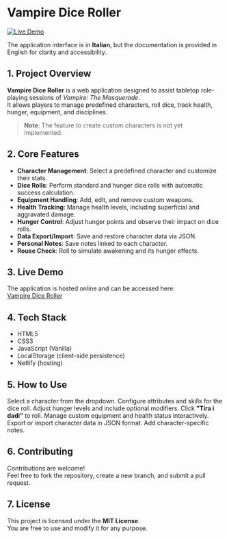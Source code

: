 # Vampire Dice Roller

[![Live Demo](https://img.shields.io/badge/live-demo-green)](https://vampire-dice-roller-best-coterie.netlify.app/)


The application interface is in **Italian**, but the documentation is provided in English for clarity and accessibility.

## 1. Project Overview

**Vampire Dice Roller** is a web application designed to assist tabletop role-playing sessions of *Vampire: The Masquerade*.  
It allows players to manage predefined characters, roll dice, track health, hunger, equipment, and disciplines.

> **Note**: The feature to create custom characters is not yet implemented.

## 2. Core Features

- **Character Management**: Select a predefined character and customize their stats.
- **Dice Rolls**: Perform standard and hunger dice rolls with automatic success calculation.
- **Equipment Handling**: Add, edit, and remove custom weapons.
- **Health Tracking**: Manage health levels, including superficial and aggravated damage.
- **Hunger Control**: Adjust hunger points and observe their impact on dice rolls.
- **Data Export/Import**: Save and restore character data via JSON.
- **Personal Notes**: Save notes linked to each character.
- **Rouse Check**: Roll to simulate awakening and its hunger effects.

## 3. Live Demo

The application is hosted online and can be accessed here:  
[Vampire Dice Roller](https://vampire-dice-roller-best-coterie.netlify.app/)

## 4. Tech Stack

- HTML5  
- CSS3  
- JavaScript (Vanilla)  
- LocalStorage (client-side persistence)  
- Netlify (hosting)

## 5. How to Use

Select a character from the dropdown.
Configure attributes and skills for the dice roll.
Adjust hunger levels and include optional modifiers.
Click **"Tira i dadi"** to roll.
Manage custom equipment and health status interactively.
Export or import character data in JSON format.
Add character-specific notes.

## 6. Contributing

Contributions are welcome!  
Feel free to fork the repository, create a new branch, and submit a pull request.

## 7. License

This project is licensed under the **MIT License**.  
You are free to use and modify it for any purpose.